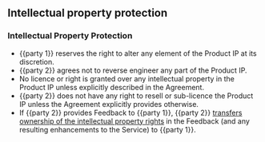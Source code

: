 ## Intellectual property protection

### Intellectual Property Protection

- {{party 1}} reserves the right to alter any element of the Product IP at its discretion.
- {{party 2}} agrees not to reverse engineer any part of the Product IP.
- No licence or right is granted over any intellectual property in the Product IP unless explicitly described in the Agreement.
- {{party 2}} does not have any right to resell or sub-licence the Product IP unless the Agreement explicitly provides otherwise.
- If {{party 2}} provides Feedback to {{party 1}}, {{party 2}} [transfers ownership of the intellectual property rights](https://github.com/lawpatch/au-ip_transfer/blob/6d7ad28f3d20fc058b656424a0a5836398ce736f/au-ip_transfer.md) in the Feedback (and any resulting enhancements to the Service) to {{party 1}}.
